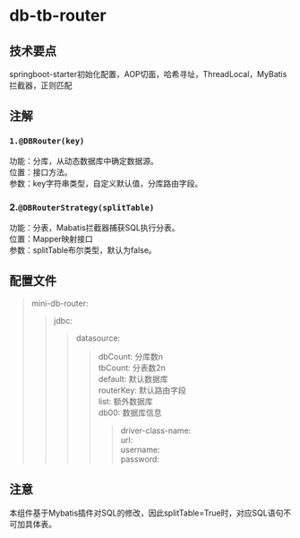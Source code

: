 # db-tb-router
## 技术要点
springboot-starter初始化配置，AOP切面，哈希寻址，ThreadLocal，MyBatis拦截器，正则匹配
## 注解
### `1.@DBRouter(key)`
功能：分库，从动态数据库中确定数据源。  
位置：接口方法。  
参数：key字符串类型，自定义默认值，分库路由字段。  

### 2.`@DBRouterStrategy(splitTable)`
功能：分表，Mabatis拦截器捕获SQL执行分表。  
位置：Mapper映射接口  
参数：splitTable布尔类型，默认为false。

## 配置文件
>mini-db-router:
>>jdbc:
>>>datasource:
>>>>dbCount: 分库数n  
>>>>tbCount: 分表数2n  
>>>>default: 默认数据库  
>>>>routerKey: 默认路由字段  
>>>>list: 额外数据库  
>>>>db00: 数据库信息
>>>>>driver-class-name:  
>>>>>url:  
>>>>>username:  
>>>>>password:  

## 注意
本组件基于Mybatis插件对SQL的修改，因此splitTable=True时，对应SQL语句不可加具体表。
